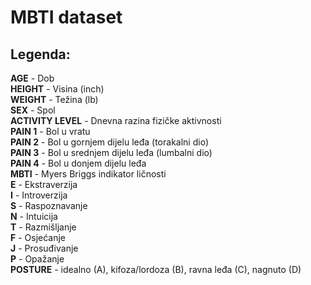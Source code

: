 # MBTI dataset

## Legenda:
<b>AGE</b> - Dob<br>
<b>HEIGHT</b> - Visina (inch)<br>
<b>WEIGHT</b> - Težina (lb)<br>
<b>SEX</b> - Spol<br>
<b>ACTIVITY LEVEL</b> - Dnevna razina fizičke aktivnosti<br>
<b>PAIN 1</b> - Bol u vratu<br>
<b>PAIN 2</b> - Bol u gornjem dijelu leđa (torakalni dio)<br>
<b>PAIN 3</b> - Bol u srednjem dijelu leđa (lumbalni dio)<br>
<b>PAIN 4</b> - Bol u donjem dijelu leđa<br>
<b>MBTI</b> - Myers Briggs indikator ličnosti<br>
<b>E</b> - Ekstraverzija<br>
<b>I</b> - Introverzija<br>
<b>S</b> - Raspoznavanje<br>
<b>N</b> - Intuicija<br>
<b>T</b> - Razmišljanje<br>
<b>F</b> - Osjećanje<br>
<b>J</b> - Prosuđivanje<br>
<b>P</b> - Opažanje<br>
<b>POSTURE</b> - idealno (A), kifoza/lordoza (B), ravna leđa (C), nagnuto (D)
